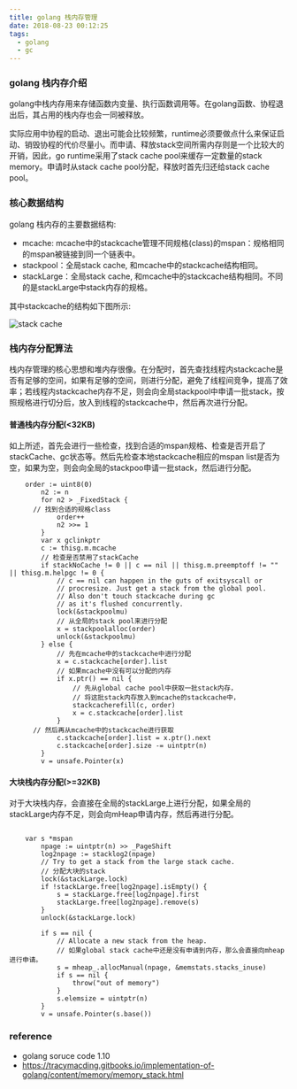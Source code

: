 ```yaml
---
title: golang 栈内存管理
date: 2018-08-23 00:12:25
tags:
  - golang
  - gc
---
```


### golang 栈内存介绍

golang中栈内存用来存储函数内变量、执行函数调用等。在golang函数、协程退出后，其占用的栈内存也会一同被释放。

实际应用中协程的启动、退出可能会比较频繁，runtime必须要做点什么来保证启动、销毁协程的代价尽量小。而申请、释放stack空间所需内存则是一个比较大的开销，因此，go runtime采用了stack cache pool来缓存一定数量的stack memory。申请时从stack cache pool分配，释放时首先归还给stack cache pool。

### 核心数据结构

golang 栈内存的主要数据结构:

* mcache: mcache中的stackcache管理不同规格(class)的mspan：规格相同的mspan被链接到同一个链表中。
* stackpool：全局stack cache, 和mcache中的stackcache结构相同。
* stackLarge：全局stack cache, 和mcache中的stackcache结构相同。不同的是stackLarge中stack内存的规格。

其中stackcache的结构如下图所示:

![stack cache](https://s1.ax1x.com/2018/08/25/PbiuXd.png)

### 栈内存分配算法

栈内存管理的核心思想和堆内存很像。在分配时，首先查找线程内stackcache是否有足够的空间，如果有足够的空间，则进行分配，避免了线程间竞争，提高了效率；若线程内stackcache内存不足，则会向全局stackpool中申请一批stack，按照规格进行切分后，放入到线程的stackcache中，然后再次进行分配。

#### 普通栈内存分配(<32KB)

如上所述，首先会进行一些检查，找到合适的mspan规格、检查是否开启了stackCache、gc状态等。然后先检查本地stackcache相应的mspan list是否为空，如果为空，则会向全局的stackpoo申请一批stack，然后进行分配。

```golang
    order := uint8(0)
		n2 := n
		for n2 > _FixedStack {
      // 找到合适的规格class
			order++
			n2 >>= 1
		}
		var x gclinkptr
		c := thisg.m.mcache
		// 检查是否禁用了stackCache
		if stackNoCache != 0 || c == nil || thisg.m.preemptoff != "" || thisg.m.helpgc != 0 {
			// c == nil can happen in the guts of exitsyscall or
			// procresize. Just get a stack from the global pool.
			// Also don't touch stackcache during gc
			// as it's flushed concurrently.
			lock(&stackpoolmu)
			// 从全局的stack pool来进行分配
			x = stackpoolalloc(order)
			unlock(&stackpoolmu)
		} else {
			// 先在mcache中的stackcache中进行分配
			x = c.stackcache[order].list
			// 如果mcache中没有可以分配的内存
			if x.ptr() == nil {
				// 先从global cache pool中获取一批stack内存，
				// 将这批stack内存放入到mcache的stackcache中，
				stackcacherefill(c, order)
				x = c.stackcache[order].list
			}
      // 然后再从mcache中的stackcache进行获取
			c.stackcache[order].list = x.ptr().next
			c.stackcache[order].size -= uintptr(n)
		}
		v = unsafe.Pointer(x)
```

#### 大块栈内存分配(>=32KB)

对于大块栈内存，会直接在全局的stackLarge上进行分配，如果全局的stackLarge内存不足，则会向mHeap申请内存，然后再进行分配。

```golang

    var s *mspan
		npage := uintptr(n) >> _PageShift
		log2npage := stacklog2(npage)
		// Try to get a stack from the large stack cache.
		// 分配大块的stack
		lock(&stackLarge.lock)
		if !stackLarge.free[log2npage].isEmpty() {
			s = stackLarge.free[log2npage].first
			stackLarge.free[log2npage].remove(s)
		}
		unlock(&stackLarge.lock)

		if s == nil {
			// Allocate a new stack from the heap.
			// 如果global stack cache中还是没有申请到内存，那么会直接向mheap进行申请。
			s = mheap_.allocManual(npage, &memstats.stacks_inuse)
			if s == nil {
				throw("out of memory")
			}
			s.elemsize = uintptr(n)
		}
		v = unsafe.Pointer(s.base())

```

### reference

* golang soruce code 1.10
* https://tracymacding.gitbooks.io/implementation-of-golang/content/memory/memory_stack.html
